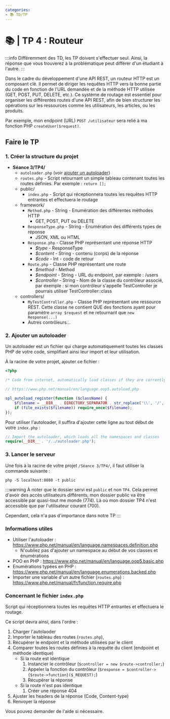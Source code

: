 ```yaml
---
categories:
- 📚 TD/TP
---
```


# 📚 | TP 4 : Routeur

:::info
Différemment des TD, les TP doivent s'effectuer seul. Ainsi, la réponse que vous trouverez à la problématique peut différer d'un étudiant à l'autre.
:::

Dans le cadre du développement d'une API REST, un routeur HTTP est un composant clé. Il permet de diriger les requêtes HTTP vers la bonne partie du code en fonction de l'URL demandée et de la méthode HTTP utilisée (GET, POST, PUT, DELETE, etc.).
Ce système de routage est essentiel pour organiser les différentes routes d'une API REST, afin de bien structurer les opérations sur les ressources comme les utilisateurs, les articles, ou les produits.

Par exemple, mon endpoint (URL) `POST /utilisateur` sera relié à ma fonction PHP `createUser($request)`.

## Faire le TP

### 1. Créer la structure du projet

- **Séance 3/TP4/**
  - `autoloader.php` (voir [ajouter un autoloader](#2-ajouter-un-autoloader))
  - `routes.php` - Script retournant un simple tableau contenant toutes les routes définies. Par exemple : `return [];`
  - public/ 
    - `index.php` - Script qui réceptionnera toutes les requêtes HTTP entrantes et effectuera le routage
  - framework/
    - `Method.php` - String - Enumération des différentes méthodes HTTP
      - GET, POST, PUT ou DELETE
    - `ResponseType.php` - String - Enumération des différents types de réponse
      - JSON, XML ou HTML
    - `Response.php` - Classe PHP représentant une réponse HTTP
      - _$type_ - ResponseType
      - _$content_ - String - contenu (corps) de la réponse
      - _$code_ - Int - code de retour
    - `Route.php` - Classe PHP représentant une route
      - _$method_ - Method
      - _$endpoint_ - String - URL du endpoint, par exemple : /users
      - _$controller_ - String - Nom de la classe du contrôleur associé, par exemple : si mon contrôleur s'appelle TestController je pourrais utiliser TestController::class 
  - controllers/
    - `MyTestController.php` - Classe PHP représentant une ressource REST. Cette classe ne contient QUE des fonctions ayant pour paramètre `array $request` et ne retournant que `new Response(...)`
    - Autres contrôleurs...

### 2. Ajouter un autoloader

Un autoloader est un fichier qui charge automatiquement toutes les classes PHP de votre code, simplifiant ainsi leur import et leur utilisation.

À la racine de votre projet, ajouter ce fichier :

```php title="autoloader.php"
<?php

/* Code from internet, automatically load classes if they are currently not loaded */

// https://www.php.net/manual/en/language.oop5.autoload.php

spl_autoload_register(function ($className) {
    $filename = __DIR__ . DIRECTORY_SEPARATOR . str_replace('\\', '/', $className) . '.php';
    if (file_exists($filename)) require_once($filename);
});
```

Pour utiliser l'autoloader, il suffira d'ajouter cette ligne au tout début de votre `index.php` :

```php
// Import the autoloader, which loads all the namespaces and classes
require(__DIR__ . '/../autoloader.php');
```

### 3. Lancer le serveur

Une fois à la racine de votre projet `/Séance 3/TP4/`, il faut utiliser la commande suivante :

```shell
php -S localhost:8080 -t public
```

:::warning
À noter que le dossier servi est `public` et non `TP4`. Cela permet d'avoir des accès utilisateurs différents, mon dossier public va être accessible par quasi-tout me monde (774). Là où mon dossier TP4 n'est accessible que par l'utilisateur courant (700).

Cependant, cela n'a pas d'importance dans notre TP
:::

### Informations utiles

- Utiliser l'autoloader : https://www.php.net/manual/en/language.namespaces.definition.php
  - N'oubliez pas d'ajouter un namespace au début de vos classes et énumérations
- POO en PHP : https://www.php.net/manual/en/language.oop5.basic.php
- Enumérations typées en PHP : https://www.php.net/manual/en/language.enumerations.backed.php
- Importer une variable d'un autre fichier (`routes.php`) : https://www.php.net/manual/fr/function.require.php

### Concernant le fichier `index.php`

Script qui réceptionnera toutes les requêtes HTTP entrantes et effectuera le routage.

Ce script devra ainsi, dans l'ordre :

1. Charger l'autolaoder
2. Importer le tableau des routes (`routes.php`),
3. Récupérer le endpoint et la méthode utilisées par le client
4. Comparer toutes les routes définies à la requête du client (endpoint et méthode identique)
   - Si la route est identique
     1. Instancier le contrôleur (`$controller = new $route->controller;`)
     2. Appeler la fonction du contrôleur (`$response = $controller->{$route->function}($_REQUEST);`)
     3. Récupérer la réponse
   - Si la route n'est pas identique
     1. Créer une réponse 404
5. Ajuster les headers de la réponse (Code, Content-type)
6. Renvoyer la réponse

Vous pouvez demander de l'aide si nécessaire.